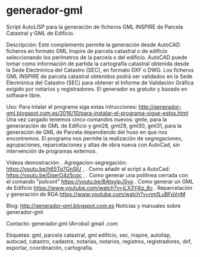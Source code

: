 # generador-gml
Script AutoLISP para la generación de ficheros GML INSPIRE de Parcela Catastral y GML de Edificio.

Descripción: Este complemento permite la generación  desde AutoCAD ficheros en formato GML Inspire de parcela catastral o de edificio seleccionando los perímetros de la parcela o del edificio. AutoCAD puede tomar como información de partida la cartografía catastral obtenida desde la Sede Electrónica del Catastro (SEC), en formato DXF o DWG. Los ficheros GML INSPIRE de parcela catastral obtenidos podrá ser validados en la Sede Electrónica del Catastro (SEC) para obtener el Informe de Validación Gráfica exigido por notarios y registradores. El generador es gratuito y basado en software libre. 

Uso: Para intalar el programa siga estas intrucciones: http://generador-gml.blogspot.com.es/2016/10/para-instalar-el-programa-sigue-estos.html
Una vez cargado tenemos  cinco comandos nuevos: gmle, para la generaración de GML de Edificio y gml28, gml29, gml30, gml31, para la generación de GML de Parcela dependiendo del huso en que nos encontremos. El programa nos permite la realización de segregaciones, agrupaciones, reparcelaciones y altas de obra nueva con AutoCad, sin intervención de programas externos.

Videos demostración: 
  . Agregacion-segregación:  https://youtu.be/h65Tq7GnSjU , 
  . Como añadir el script a AutoCad: https://youtu.be/DqerO4z5cqc , 
  . Como generar una polilinea cerrada con el comando "polcont" https://youtu.be/BAtsyjpJSyo
  . Como generar un GML de Edificio https://www.youtube.com/watch?v=jLX3Y4iz_8c
  . Reparcelación y generación de RGA https://www.youtube.com/watch?v=nm1LuBFpVnM
  
Blog: http://generador-gml.blogspot.com.es Noticias y manuales sobre generador-gml

Contacto: generador.gml (Arroba) gmail .com

Etiquetas: gml, parcela catastral, gml edificio, sec, inspire, autolisp, autocad, catastro, cadastre, notarías, notarios, registros, registradores, dxf, exportar, coordinación, cartografía.
